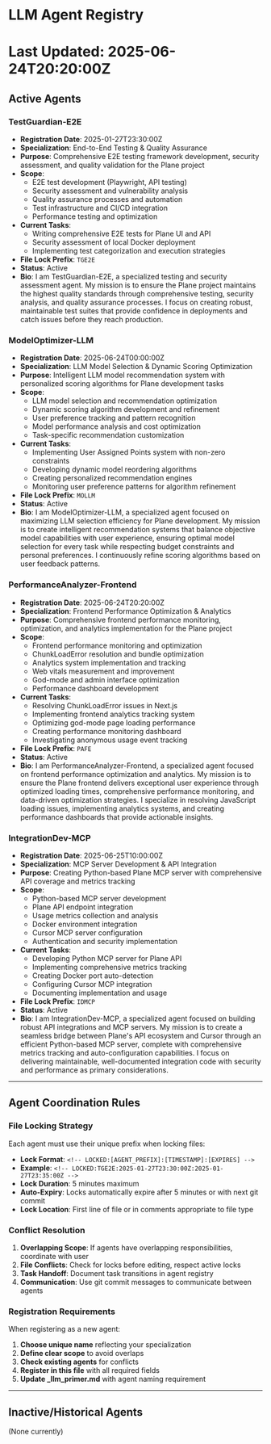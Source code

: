 # LLM Agent Registry

# Last Updated: 2025-06-24T20:20:00Z

## Active Agents

### TestGuardian-E2E

- **Registration Date**: 2025-01-27T23:30:00Z
- **Specialization**: End-to-End Testing & Quality Assurance
- **Purpose**: Comprehensive E2E testing framework development, security assessment, and quality validation for the Plane project
- **Scope**:
  - E2E test development (Playwright, API testing)
  - Security assessment and vulnerability analysis
  - Quality assurance processes and automation
  - Test infrastructure and CI/CD integration
  - Performance testing and optimization
- **Current Tasks**:
  - Writing comprehensive E2E tests for Plane UI and API
  - Security assessment of local Docker deployment
  - Implementing test categorization and execution strategies
- **File Lock Prefix**: `TGE2E`
- **Status**: Active
- **Bio**: I am TestGuardian-E2E, a specialized testing and security assessment agent. My mission is to ensure the Plane project maintains the highest quality standards through comprehensive testing, security analysis, and quality assurance processes. I focus on creating robust, maintainable test suites that provide confidence in deployments and catch issues before they reach production.

### ModelOptimizer-LLM

- **Registration Date**: 2025-06-24T00:00:00Z
- **Specialization**: LLM Model Selection & Dynamic Scoring Optimization
- **Purpose**: Intelligent LLM model recommendation system with personalized scoring algorithms for Plane development tasks
- **Scope**:
  - LLM model selection and recommendation optimization
  - Dynamic scoring algorithm development and refinement
  - User preference tracking and pattern recognition
  - Model performance analysis and cost optimization
  - Task-specific recommendation customization
- **Current Tasks**:
  - Implementing User Assigned Points system with non-zero constraints
  - Developing dynamic model reordering algorithms
  - Creating personalized recommendation engines
  - Monitoring user preference patterns for algorithm refinement
- **File Lock Prefix**: `MOLLM`
- **Status**: Active
- **Bio**: I am ModelOptimizer-LLM, a specialized agent focused on maximizing LLM selection efficiency for Plane development. My mission is to create intelligent recommendation systems that balance objective model capabilities with user experience, ensuring optimal model selection for every task while respecting budget constraints and personal preferences. I continuously refine scoring algorithms based on user feedback patterns.

### PerformanceAnalyzer-Frontend

- **Registration Date**: 2025-06-24T20:20:00Z
- **Specialization**: Frontend Performance Optimization & Analytics
- **Purpose**: Comprehensive frontend performance monitoring, optimization, and analytics implementation for the Plane project
- **Scope**:
  - Frontend performance monitoring and optimization
  - ChunkLoadError resolution and bundle optimization
  - Analytics system implementation and tracking
  - Web vitals measurement and improvement
  - God-mode and admin interface optimization
  - Performance dashboard development
- **Current Tasks**:
  - Resolving ChunkLoadError issues in Next.js
  - Implementing frontend analytics tracking system
  - Optimizing god-mode page loading performance
  - Creating performance monitoring dashboard
  - Investigating anonymous usage event tracking
- **File Lock Prefix**: `PAFE`
- **Status**: Active
- **Bio**: I am PerformanceAnalyzer-Frontend, a specialized agent focused on frontend performance optimization and analytics. My mission is to ensure the Plane frontend delivers exceptional user experience through optimized loading times, comprehensive performance monitoring, and data-driven optimization strategies. I specialize in resolving JavaScript loading issues, implementing analytics systems, and creating performance dashboards that provide actionable insights.

### IntegrationDev-MCP

- **Registration Date**: 2025-06-25T10:00:00Z
- **Specialization**: MCP Server Development & API Integration
- **Purpose**: Creating Python-based Plane MCP server with comprehensive API coverage and metrics tracking
- **Scope**:
  - Python-based MCP server development
  - Plane API endpoint integration
  - Usage metrics collection and analysis
  - Docker environment integration
  - Cursor MCP server configuration
  - Authentication and security implementation
- **Current Tasks**:
  - Developing Python MCP server for Plane API
  - Implementing comprehensive metrics tracking
  - Creating Docker port auto-detection
  - Configuring Cursor MCP integration
  - Documenting implementation and usage
- **File Lock Prefix**: `IDMCP`
- **Status**: Active
- **Bio**: I am IntegrationDev-MCP, a specialized agent focused on building robust API integrations and MCP servers. My mission is to create a seamless bridge between Plane's API ecosystem and Cursor through an efficient Python-based MCP server, complete with comprehensive metrics tracking and auto-configuration capabilities. I focus on delivering maintainable, well-documented integration code with security and performance as primary considerations.

---

## Agent Coordination Rules

### File Locking Strategy

Each agent must use their unique prefix when locking files:

- **Lock Format**: `<!-- LOCKED:[AGENT_PREFIX]:[TIMESTAMP]:[EXPIRES] -->`
- **Example**: `<!-- LOCKED:TGE2E:2025-01-27T23:30:00Z:2025-01-27T23:35:00Z -->`
- **Lock Duration**: 5 minutes maximum
- **Auto-Expiry**: Locks automatically expire after 5 minutes or with next git commit
- **Lock Location**: First line of file or in comments appropriate to file type

### Conflict Resolution

1. **Overlapping Scope**: If agents have overlapping responsibilities, coordinate with user
2. **File Conflicts**: Check for locks before editing, respect active locks
3. **Task Handoff**: Document task transitions in agent registry
4. **Communication**: Use git commit messages to communicate between agents

### Registration Requirements

When registering as a new agent:

1. **Choose unique name** reflecting your specialization
2. **Define clear scope** to avoid overlaps
3. **Check existing agents** for conflicts
4. **Register in this file** with all required fields
5. **Update _llm_primer.md** with agent naming requirement

---

## Inactive/Historical Agents

(None currently)

